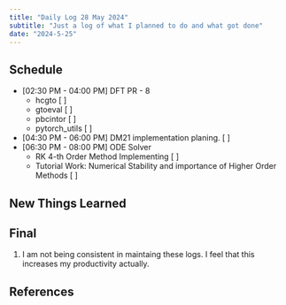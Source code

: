 ```yaml
---
title: "Daily Log 28 May 2024"
subtitle: "Just a log of what I planned to do and what got done"
date: "2024-5-25"
---
```


## Schedule

- [02:30 PM - 04:00 PM] DFT PR - 8
    - hcgto [ ]
    - gtoeval [ ]
    - pbcintor [ ]
    - pytorch_utils [ ]
- [04:30 PM - 06:00 PM] DM21 implementation planing. [ ]
- [06:30 PM - 08:00 PM] ODE Solver
    - RK 4-th Order Method Implementing [ ]
    - Tutorial Work: Numerical Stability and importance of Higher Order Methods [ ]

## New Things Learned

## Final

1. I am not being consistent in maintaing these logs. I feel that this increases my productivity actually.

## References
